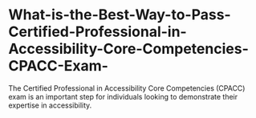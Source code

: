 # What-is-the-Best-Way-to-Pass-Certified-Professional-in-Accessibility-Core-Competencies-CPACC-Exam-
The Certified Professional in Accessibility Core Competencies (CPACC) exam is an important step for individuals looking to demonstrate their expertise in accessibility.
